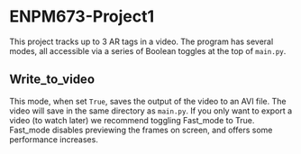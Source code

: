 # ENPM673-Project1

This project tracks up to 3 AR tags in a video. The program has several modes, all accessible via a series of Boolean toggles at the top of `main.py`.

## Write_to_video
This mode, when set `True`, saves the output of the video to an AVI file. The video will save in the same directory as `main.py`. If you only want to export a video (to watch later) we recommend toggling Fast_mode to True. Fast_mode disables previewing the frames on screen, and offers some performance increases.

